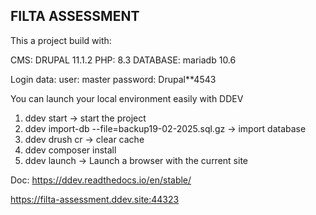 ## FILTA ASSESSMENT

This a project build with:

CMS: DRUPAL 11.1.2
PHP: 8.3
DATABASE: mariadb 10.6


Login data:
user: master
password: Drupal**4543

You can launch your local environment easily with DDEV
1. ddev start -> start the project
2. ddev import-db --file=backup19-02-2025.sql.gz -> import database
3. ddev drush cr -> clear cache
4. ddev composer install
5. ddev launch -> Launch a browser with the current site

Doc: https://ddev.readthedocs.io/en/stable/




https://filta-assessment.ddev.site:44323
